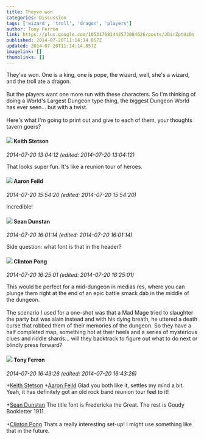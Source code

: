 ```yaml
---
title: Theyve won
categories: Discussion
tags: ['wizard', 'troll', 'dragon', 'players']
author: Tony Ferron
link: https://plus.google.com/105317681442573084626/posts/JDirZptUzDs
published: 2014-07-20T11:14:14.857Z
updated: 2014-07-20T11:14:14.857Z
imagelink: []
thumblinks: []
---
```


They&#39;ve won. One is a king, one is pope, the wizard, well, she&#39;s a wizard, and the troll ate a dragon.<br /><br />But the players want one more run with these characters. So I&#39;m thinking of doing a World&#39;s Largest Dungeon type thing, the biggest Dungeon World has ever seen... but with a twist. <br /><br />Here&#39;s what I&#39;m going to print out and give to each of them, your thoughts tavern goers?
<div id='comment z12vilthfpe5ujyfa23et1mioqibfrair04'>
  <h4><img src='{{site.baseurl}}//images/avatars/113990765511580864989_photo.jpg'> Keith Stetson</h4>
      <p><cite>2014-07-20 13:04:12 (edited: 2014-07-20 13:04:12)</cite></p>
        <p>That looks super fun. It&#39;s like a reunion tour of heroes.</p>
</div>
        

<div id='comment z12vilthfpe5ujyfa23et1mioqibfrair04'>
  <h4><img src='{{site.baseurl}}//images/avatars/105488312369796198415_photo.jpg'> Aaron Feild</h4>
      <p><cite>2014-07-20 15:54:20 (edited: 2014-07-20 15:54:20)</cite></p>
        <p>Incredible!</p>
</div>
        

<div id='comment z12vilthfpe5ujyfa23et1mioqibfrair04'>
  <h4><img src='{{site.baseurl}}//images/avatars/109563461718222144273_photo.jpg'> Sean Dunstan</h4>
      <p><cite>2014-07-20 16:01:14 (edited: 2014-07-20 16:01:14)</cite></p>
        <p>Side question: what font is that in the header?</p>
</div>
        

<div id='comment z12vilthfpe5ujyfa23et1mioqibfrair04'>
  <h4><img src='{{site.baseurl}}//images/avatars/104073087524335945732_photo.jpg'> Clinton Pong</h4>
      <p><cite>2014-07-20 16:25:01 (edited: 2014-07-20 16:25:01)</cite></p>
        <p>This would be perfect for a mid-dungeon in medias res, where you can plunge them right at the end of an epic battle smack dab in the middle of the dungeon.<br /><br />The scenario I used for a one-shot was that a Mad Mage tried to slaughter the party but was slain instead and with his dying breath, he uttered a death curse that robbed them of their memories of the dungeon.  So they have a half completed map, something hot at their heels and a series of mysterious clues and riddle shards... will they backtrack to figure out what to do next or blindly press forward?</p>
</div>
        

<div id='comment z12vilthfpe5ujyfa23et1mioqibfrair04'>
  <h4><img src='{{site.baseurl}}//images/avatars/105317681442573084626_photo.jpg'> Tony Ferron</h4>
      <p><cite>2014-07-20 16:43:26 (edited: 2014-07-20 16:43:26)</cite></p>
        <p><span class="proflinkWrapper"><span class="proflinkPrefix">+</span><a class="proflink" href="https://plus.google.com/113990765511580864989" oid="113990765511580864989">Keith Stetson</a></span> <span class="proflinkWrapper"><span class="proflinkPrefix">+</span><a class="proflink" href="https://plus.google.com/105488312369796198415" oid="105488312369796198415">Aaron Feild</a></span> Glad you both like it, settles my mind a bit. Yeah, it has definitely got an old rock band reunion tour feel to it!<br /><br /><span class="proflinkWrapper"><span class="proflinkPrefix">+</span><a class="proflink" href="https://plus.google.com/109563461718222144273" oid="109563461718222144273">Sean Dunstan</a></span> The title font is Fredericka the Great. The rest is Goudy Bookletter 1911.<br /><br /><span class="proflinkWrapper"><span class="proflinkPrefix">+</span><a class="proflink" href="https://plus.google.com/104073087524335945732" oid="104073087524335945732">Clinton Pong</a></span> Thats a really interesting set-up! I might use something like that in the future.</p>
</div>
        